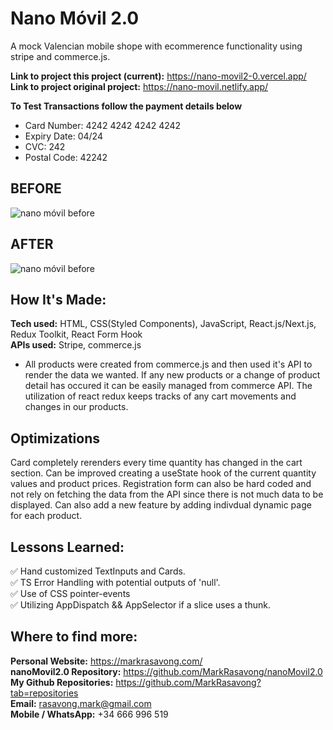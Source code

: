 # Nano Móvil 2.0

A mock Valencian mobile shope with ecommerence functionality using stripe and commerce.js.

**Link to project this project (current):** https://nano-movil2-0.vercel.app/ <br>
**Link to project original project:** https://nano-movil.netlify.app/

**To Test Transactions follow the payment details below**

- Card Number: 4242 4242 4242 4242
- Expiry Date: 04/24
- CVC: 242
- Postal Code: 42242

## BEFORE

![nano móvil before](./nano_animation.gif)

## AFTER

![nano móvil before](./nano2-0.gif)

## How It's Made:

**Tech used:** HTML, CSS(Styled Components), JavaScript, React.js/Next.js, Redux Toolkit, React Form Hook <br>
**APIs used:** Stripe, commerce.js

- All products were created from commerce.js and then used it's API to render the data we wanted. If any new products or a change of product detail has occured it can be easily managed from commerce API. The utilization of react redux keeps tracks of any cart movements and changes in our products.

## Optimizations

Card completely rerenders every time quantity has changed in the cart section. Can be improved creating a useState hook of the current quantity values and product prices. Registration form can also be hard coded and not rely on fetching the data from the API since there is not much data to be displayed. Can also add a new feature by adding indivdual dynamic page for each product.

## Lessons Learned:

✅ Hand customized TextInputs and Cards. <br>
✅ TS Error Handling with potential outputs of 'null'. <br>
✅ Use of CSS pointer-events <br>
✅ Utilizing AppDispatch && AppSelector if a slice uses a thunk. <br>

## Where to find more:

**Personal Website:** https://markrasavong.com/ <br>
**nanoMovil2.0 Repository:** https://github.com/MarkRasavong/nanoMovil2.0 <br>
**My Github Repositories:** https://github.com/MarkRasavong?tab=repositories <br>
**Email:** rasavong.mark@gmail.com <br>
**Mobile / WhatsApp:** +34 666 996 519
